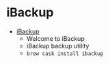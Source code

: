 # iBackup
- [iBackup](http://www.grapefruit.ch/iBackup/)
  -  Welcome to iBackup
  - iBackup backup utility
  - `brew cask install ibackup`
